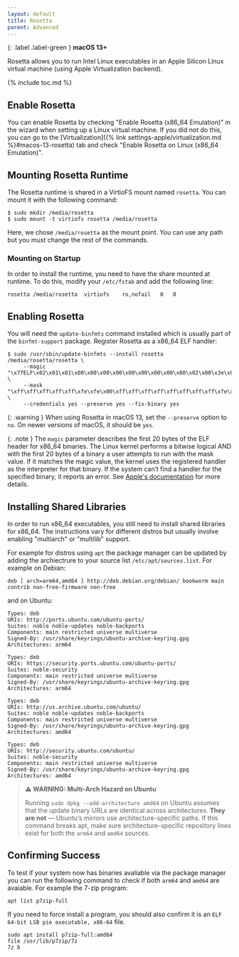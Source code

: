 ```yaml
---
layout: default
title: Rosetta
parent: Advanced
---
```

{: .label .label-green }
**macOS 13+**

Rosetta allows you to run Intel Linux executables in an Apple Silicon Linux virtual machine (using Apple Virtualization backend).

{% include toc.md %}

## Enable Rosetta
You can enable Rosetta by checking "Enable Rosetta (x86_64 Emulation)" in the wizard when setting up a Linux virtual machine. If you did not do this, you can go to the [Virtualization]({% link settings-apple/virtualization.md %}#macos-13-rosetta) tab and check "Enable Rosetta on Linux (x86_64 Emulation)".

## Mounting Rosetta Runtime
The Rosetta runtime is shared in a VirtioFS mount named `rosetta`. You can mount it with the following command:

```
$ sudo mkdir /media/rosetta
$ sudo mount -t virtiofs rosetta /media/rosetta
```

Here, we chose `/media/rosetta` as the mount point. You can use any path but you must change the rest of the commands.

### Mounting on Startup
In order to install the runtime, you need to have the share mounted at runtime. To do this, modify your `/etc/fstab` and add the following line:

```
rosetta	/media/rosetta	virtiofs	ro,nofail	0	0
```

## Enabling Rosetta
You will need the `update-binfmts` command installed which is usually part of the `binfmt-support` package. Register Rosetta as a x86_64 ELF handler:

```
$ sudo /usr/sbin/update-binfmts --install rosetta /media/rosetta/rosetta \
     --magic "\x7fELF\x02\x01\x01\x00\x00\x00\x00\x00\x00\x00\x00\x00\x02\x00\x3e\x00" \
     --mask "\xff\xff\xff\xff\xff\xfe\xfe\x00\xff\xff\xff\xff\xff\xff\xff\xff\xfe\xff\xff\xff" \
     --credentials yes --preserve yes --fix-binary yes
```

{: .warning }
When using Rosetta in macOS 13, set the `--preserve` option to `no`. On newer versions of macOS, it should be `yes`.

{: .note }
The `magic` parameter describes the first 20 bytes of the ELF header for x86_64 binaries. The Linux kernel performs a bitwise logical AND with the first 20 bytes of a binary a user attempts to run with the mask value. If it matches the magic value, the kernel uses the registered handler as the interpreter for that binary. If the system can’t find a handler for the specified binary, it reports an error. See [Apple's documentation](https://developer.apple.com/documentation/virtualization/running_intel_binaries_in_linux_vms_with_rosetta) for more details.

## Installing Shared Libraries
In order to run x86_64 executables, you still need to install shared libraries for x86_64. The instructions vary for different distros but usually involve enabling "multiarch" or "multilib" support.

For example for distros using `apt` the package manager can be updated by adding the archiectrure to your source list `/etc/apt/sources.list`. For example on Debian:

```
deb [ arch=arm64,amd64 ] http://deb.debian.org/debian/ bookworm main contrib non-free-firmware non-free
```
and on Ubuntu:
```
Types: deb
URIs: http://ports.ubuntu.com/ubuntu-ports/
Suites: noble noble-updates noble-backports
Components: main restricted universe multiverse
Signed-By: /usr/share/keyrings/ubuntu-archive-keyring.gpg
Architectures: arm64

Types: deb
URIs: https://security.ports.ubuntu.com/ubuntu-ports/
Suites: noble-security
Components: main restricted universe multiverse
Signed-By: /usr/share/keyrings/ubuntu-archive-keyring.gpg
Architectures: arm64

Types: deb
URIs: http://us.archive.ubuntu.com/ubuntu/
Suites: noble noble-updates noble-backports
Components: main restricted universe multiverse
Signed-By: /usr/share/keyrings/ubuntu-archive-keyring.gpg
Architectures: amd64

Types: deb
URIs: http://security.ubuntu.com/ubuntu/
Suites: noble-security
Components: main restricted universe multiverse
Signed-By: /usr/share/keyrings/ubuntu-archive-keyring.gpg
Architectures: amd64
```

> **⚠️ WARNING: Multi-Arch Hazard on Ubuntu**
> 
> Running `sudo dpkg --add-architecture amd64` on Ubuntu assumes that the update
> binary URLs are identical across architectures. **They are not** — Ubuntu’s
> mirrors use architecture-specific paths. If this command breaks apt, make sure architecture-specific repository lines exist for both the `arm64` and `amd64` sources.


## Confirming Success
To test if your system now has binaries avaliable via the package manager you can run the following command to check if both `arm64` and `amd64` are avaiable. For example the 7-zip program:
```
apt list p7zip-full
```
If you need to force install a program, you should also confirm it is an `ELF 64-bit LSB pie executable, x86-64` file.
```
sudo apt install p7zip-full:amd64
file /usr/lib/p7zip/7z
7z b
```
